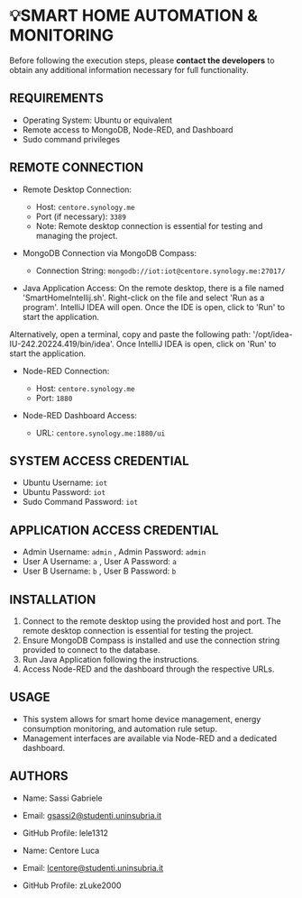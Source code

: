 # 💡SMART HOME AUTOMATION & MONITORING

Before following the execution steps, please **contact the developers** to obtain any additional information necessary for full functionality. 

## REQUIREMENTS

- Operating System: Ubuntu or equivalent
- Remote access to MongoDB, Node-RED, and Dashboard
- Sudo command privileges

## REMOTE CONNECTION

- Remote Desktop Connection:
  - Host: `centore.synology.me`
  - Port (if necessary): `3389`
  - Note: Remote desktop connection is essential for testing and managing the project.

- MongoDB Connection via MongoDB Compass:
  - Connection String: `mongodb://iot:iot@centore.synology.me:27017/`

- Java Application Access:
On the remote desktop, there is a file named 'SmartHomeIntellij.sh'. Right-click on the file and select 'Run as a program'. IntelliJ IDEA will open. Once the IDE is open, click to 'Run' to start the application.

Alternatively, open a terminal, copy and paste the following path: '/opt/idea-IU-242.20224.419/bin/idea'. Once IntelliJ IDEA is open, click on 'Run' to start the application.

- Node-RED Connection:
  - Host: `centore.synology.me`
  - Port: `1880`

- Node-RED Dashboard Access:
  - URL: `centore.synology.me:1880/ui`

## SYSTEM ACCESS CREDENTIAL

- Ubuntu Username: `iot`
- Ubuntu Password: `iot`
- Sudo Command Password: `iot`

## APPLICATION ACCESS CREDENTIAL

- Admin Username: `admin` , Admin Password: `admin`
- User A Username: `a` , User A Password: `a`
- User B Username: `b` , User B Password: `b`


## INSTALLATION

1. Connect to the remote desktop using the provided host and port. The remote desktop connection is essential for testing the project.
2. Ensure MongoDB Compass is installed and use the connection string provided to connect to the database.
3. Run Java Application following the instructions.
4. Access Node-RED and the dashboard through the respective URLs.

## USAGE

- This system allows for smart home device management, energy consumption monitoring, and automation rule setup.
- Management interfaces are available via Node-RED and a dedicated dashboard.

## AUTHORS

- Name: Sassi Gabriele
- Email: gsassi2@studenti.uninsubria.it
- GitHub Profile: lele1312

- Name: Centore Luca
- Email: lcentore@studenti.uninsubria.it
- GitHub Profile: zLuke2000



